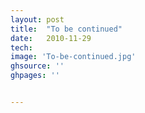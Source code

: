 ```yaml
---
layout: post
title:  "To be continued"
date:   2010-11-29
tech:   
image: 'To-be-continued.jpg'
ghsource: ''
ghpages: ''


---
```


